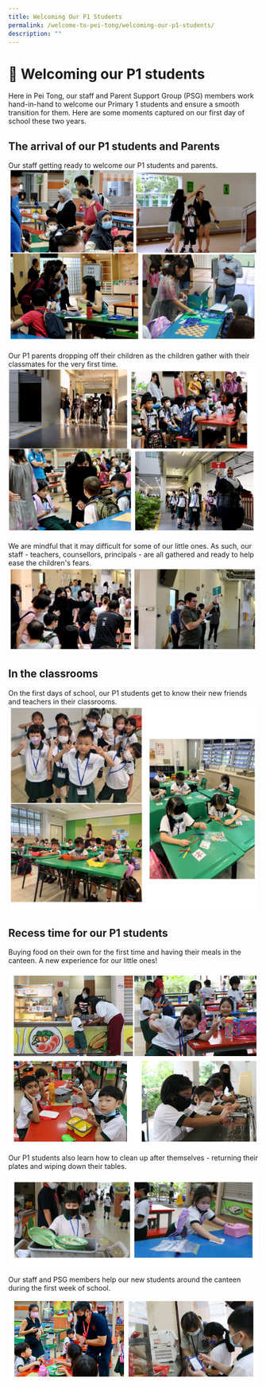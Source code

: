 ```yaml
---
title: Welcoming Our P1 Students
permalink: /welcome-to-pei-tong/welcoming-our-p1-students/
description: ""
---
```

# 👋 Welcoming our P1 students


Here in Pei Tong, our staff and Parent Support Group (PSG) members work hand-in-hand to welcome our Primary 1 students and ensure a smooth transition for them. Here are some moments captured on our first day of school these two years.  

## The arrival of our P1 students and Parents


Our staff getting ready to welcome our P1 students and parents.
![](/images/Welcome%20to%20Pei%20Tong/P1%20Day%201%202023%20-%20staff%20ready.png)

Our P1 parents dropping off their children as the children gather with their classmates for the very first time.
![](/images/Welcome%20to%20Pei%20Tong/P1%20Day%201%202023%20-%20settling%20down.png)

We are mindful that it may difficult for some of our little ones. As such, our staff - teachers, counsellors, principals - are all gathered and ready to help ease the children's fears.
![](/images/Welcome%20to%20Pei%20Tong/P1%20Day%201%202023%20-%20staff%20support.png)

## In the classrooms
On the first days of school, our P1 students get to know their new friends and teachers in their classrooms.
![](/images/Welcome%20to%20Pei%20Tong/P1%20Day%201%202023%20-%20classroom.png)

## Recess time for our P1 students

Buying food on their own for the first time and having their meals in the canteen. A new experience for our little ones!

![](/images/Welcome%20to%20Pei%20Tong/recess.png)

Our P1 students also learn how to clean up after themselves - returning their plates and wiping down their tables.

![](/images/Welcome%20to%20Pei%20Tong/clean%20up.png)

Our staff and PSG members help our new students around the canteen during the first week of school.

![](/images/Welcome%20to%20Pei%20Tong/PSG.png)